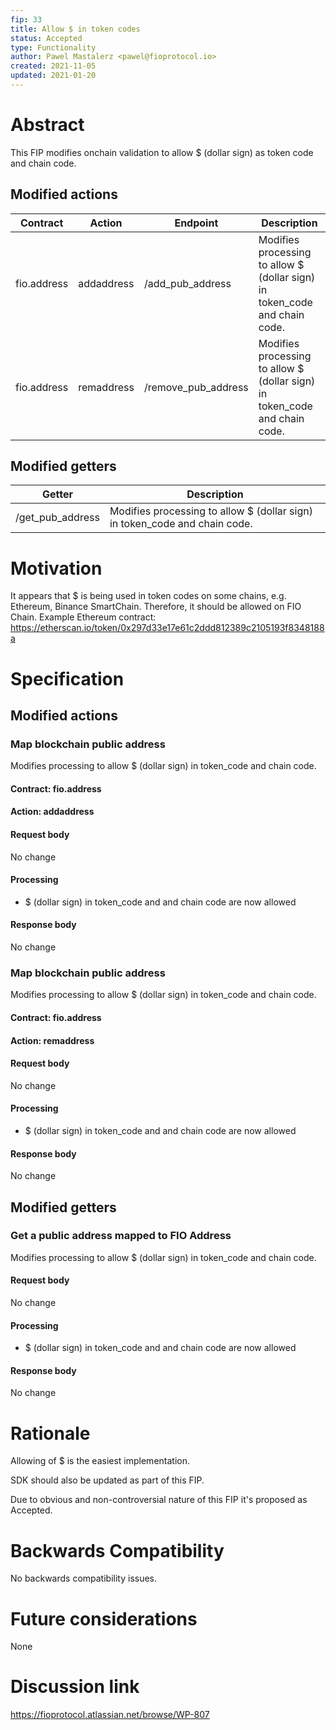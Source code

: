 ```yaml
---
fip: 33
title: Allow $ in token codes
status: Accepted
type: Functionality
author: Pawel Mastalerz <pawel@fioprotocol.io>
created: 2021-11-05
updated: 2021-01-20
---
```


# Abstract
This FIP modifies onchain validation to allow $ (dollar sign) as token code and chain code.

## Modified actions
|Contract|Action|Endpoint|Description|
|---|---|---|---|
|fio.address|addaddress|/add_pub_address|Modifies processing to allow $ (dollar sign) in token_code and chain code.|
|fio.address|remaddress|/remove_pub_address|Modifies processing to allow $ (dollar sign) in token_code and chain code.|

## Modified getters
|Getter|Description|
|---|---|
|/get_pub_address|Modifies processing to allow $ (dollar sign) in token_code and chain code.|

# Motivation
It appears that $ is being used in token codes on some chains, e.g. Ethereum, Binance SmartChain. Therefore, it should be allowed on FIO Chain. Example Ethereum contract: https://etherscan.io/token/0x297d33e17e61c2ddd812389c2105193f8348188a

# Specification
## Modified actions
### Map blockchain public address
Modifies processing to allow $ (dollar sign) in token_code and chain code.
#### Contract: fio.address
#### Action: addaddress
#### Request body
No change
#### Processing
* $ (dollar sign) in token_code and and chain code are now allowed
#### Response body
No change

### Map blockchain public address
Modifies processing to allow $ (dollar sign) in token_code and chain code.
#### Contract: fio.address
#### Action: remaddress
#### Request body
No change
#### Processing
* $ (dollar sign) in token_code and and chain code are now allowed
#### Response body
No change

## Modified getters
### Get a public address mapped to FIO Address
Modifies processing to allow $ (dollar sign) in token_code and chain code.
#### Request body
No change
#### Processing
* $ (dollar sign) in token_code and and chain code are now allowed
#### Response body
No change

# Rationale
Allowing of $ is the easiest implementation.

SDK should also be updated as part of this FIP.

Due to obvious and non-controversial nature of this FIP it's proposed as Accepted.

# Backwards Compatibility
No backwards compatibility issues.

# Future considerations
None
  
# Discussion link
https://fioprotocol.atlassian.net/browse/WP-807
